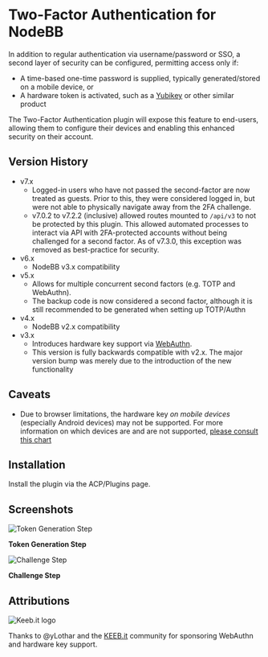 # Two-Factor Authentication for NodeBB

In addition to regular authentication via username/password or SSO, a second layer of security can be configured, permitting access only if:

* A time-based one-time password is supplied, typically generated/stored on a mobile device, or
* A hardware token is activated, such as a [Yubikey](https://www.yubico.com/) or other similar product

The Two-Factor Authentication plugin will expose this feature to end-users, allowing them to configure their
devices and enabling this enhanced security on their account.

## Version History

* v7.x
	* Logged-in users who have not passed the second-factor are now treated as guests. Prior to this, they were considered logged in, but were not able to physically navigate away from the 2FA challenge.
	* v7.0.2 to v7.2.2 (inclusive) allowed routes mounted to `/api/v3` to not be protected by this plugin. This allowed automated processes to interact via API with 2FA-protected accounts without being challenged for a second factor. As of v7.3.0, this exception was removed as best-practice for security.
* v6.x
	* NodeBB v3.x compatibility
* v5.x
    * Allows for multiple concurrent second factors (e.g. TOTP and WebAuthn).
	* The backup code is now considered a second factor, although it is still recommended to be generated when setting up TOTP/Authn
* v4.x
	* NodeBB v2.x compatibility
* v3.x
    * Introduces hardware key support via [WebAuthn](https://en.wikipedia.org/wiki/WebAuthn).
	* This version is fully backwards compatible with v2.x. The major version bump was merely due to the introduction of the new functionality

## Caveats

* Due to browser limitations, the hardware key _on mobile devices_ (especially Android devices) may not be supported. For more information on which devices are and are not supported, [please consult this chart](https://webauthn.me/browser-support)

## Installation

Install the plugin via the ACP/Plugins page.

## Screenshots

![Token Generation Step](./screenshots/generate.png)

**Token Generation Step**

![Challenge Step](./screenshots/challenge.png)

**Challenge Step**

## Attributions

![Keeb.it logo](https://user-images.githubusercontent.com/923011/148803741-3b1f58f8-173e-4024-8260-f1b26b259213.png)

Thanks to @yLothar and the [KEEB.it](https://keeb.it/) community for sponsoring WebAuthn and hardware key support.
